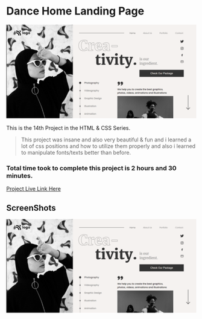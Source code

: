 # Dance Home Landing Page

![Project 14](./Screenshots/14.PNG)

This is the 14th Project in the HTML & CSS Series.

> This project was insane and also very beautiful & fun and i learned a lot of css positions and how to utilize them properly and also i learned to manipulate fonts/texts better than before.

### Total time took to complete this project is 2 hours and 30 minutes.

[Project Live Link Here](https://dance-homelp.netlify.app/)

## ScreenShots

![Project 14](./Screenshots/14.PNG)
